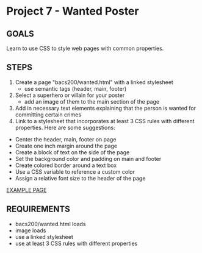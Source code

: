 # Project 7 - Wanted Poster

## GOALS

Learn to use CSS to style web pages with common properties.

## STEPS

1. Create a page "bacs200/wanted.html" with a linked stylesheet
    * use semantic tags (header, main, footer)
2. Select a superhero or villain for your poster
    * add an image of them to the main section of the page
3. Add in necessary text elements explaining that the person is wanted for committing certain crimes
4. Link to a stylesheet that incorporates at least 3 CSS rules with different properties.  Here are some suggestions:
  * Center the header, main, footer on page
  * Create one inch margin around the page
  * Create a block of text on the side of the page
  * Set the background color and padding on main and footer
  * Create colored border around a text box
  * Use a CSS variable to reference a custom color
  * Assign a relative font size to the header of the page

[EXAMPLE PAGE](https://sanchez-s.github.io/bacs200/wanted.html)

## REQUIREMENTS

* bacs200/wanted.html loads
* image loads
* use a linked stylesheet
* use at least 3 CSS rules with different properties

